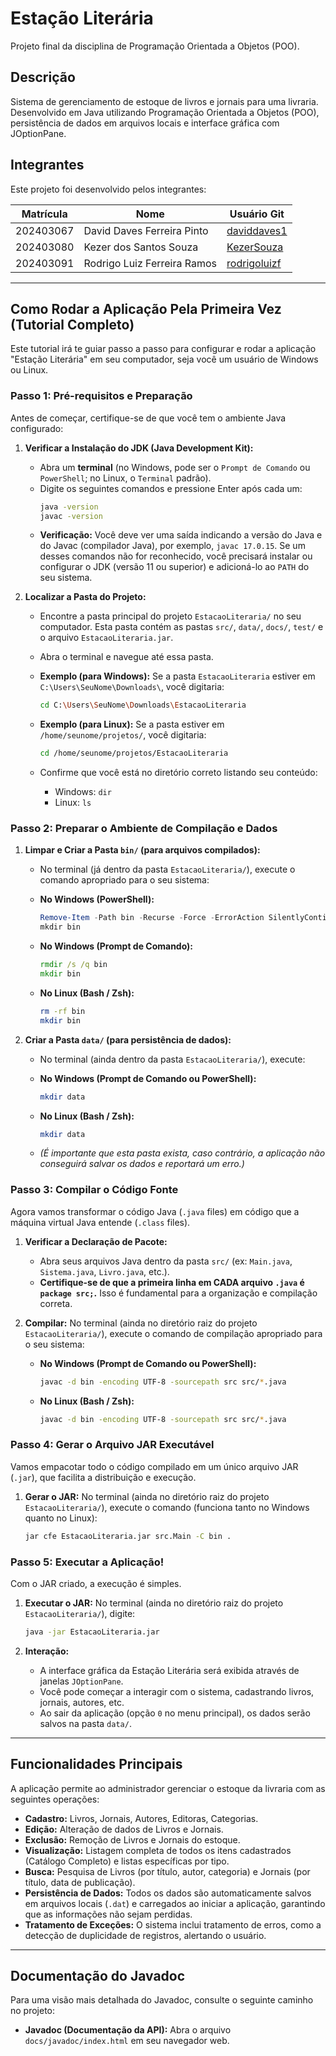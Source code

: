 # Estação Literária

Projeto final da disciplina de Programação Orientada a Objetos (POO).

## Descrição

Sistema de gerenciamento de estoque de livros e jornais para uma livraria. Desenvolvido em Java utilizando Programação Orientada a Objetos (POO), persistência de dados em arquivos locais e interface gráfica com JOptionPane.

## Integrantes

Este projeto foi desenvolvido pelos integrantes:

| Matrícula | Nome | Usuário Git |
|------------|----------------------------|-------------------------------------------------|
| 202403067 | David Daves Ferreira Pinto | [daviddaves1](https://github.com/daviddaves1) |
| 202403080 | Kezer dos Santos Souza | [KezerSouza](https://github.com/KezerSouza) |
| 202403091 | Rodrigo Luiz Ferreira Ramos| [rodrigoluizf](https://github.com/rodrigoluizf) |

---

## Como Rodar a Aplicação Pela Primeira Vez (Tutorial Completo)

Este tutorial irá te guiar passo a passo para configurar e rodar a aplicação "Estação Literária" em seu computador, seja você um usuário de Windows ou Linux.

### Passo 1: Pré-requisitos e Preparação

Antes de começar, certifique-se de que você tem o ambiente Java configurado:

1.  **Verificar a Instalação do JDK (Java Development Kit):**
    * Abra um **terminal** (no Windows, pode ser o `Prompt de Comando` ou `PowerShell`; no Linux, o `Terminal` padrão).
    * Digite os seguintes comandos e pressione Enter após cada um:
        ```bash
        java -version
        javac -version
        ```
    * **Verificação:** Você deve ver uma saída indicando a versão do Java e do Javac (compilador Java), por exemplo, `javac 17.0.15`. Se um desses comandos não for reconhecido, você precisará instalar ou configurar o JDK (versão 11 ou superior) e adicioná-lo ao `PATH` do seu sistema.

2.  **Localizar a Pasta do Projeto:**
    * Encontre a pasta principal do projeto `EstacaoLiteraria/` no seu computador. Esta pasta contém as pastas `src/`, `data/`, `docs/`, `test/` e o arquivo `EstacaoLiteraria.jar`.
    * Abra o terminal e navegue até essa pasta.

    * **Exemplo (para Windows):** Se a pasta `EstacaoLiteraria` estiver em `C:\Users\SeuNome\Downloads\`, você digitaria:
        ```bash
        cd C:\Users\SeuNome\Downloads\EstacaoLiteraria
        ```
    * **Exemplo (para Linux):** Se a pasta estiver em `/home/seunome/projetos/`, você digitaria:
        ```bash
        cd /home/seunome/projetos/EstacaoLiteraria
        ```
    * Confirme que você está no diretório correto listando seu conteúdo:
        * Windows: `dir`
        * Linux: `ls`

### Passo 2: Preparar o Ambiente de Compilação e Dados

1.  **Limpar e Criar a Pasta `bin/` (para arquivos compilados):**
    * No terminal (já dentro da pasta `EstacaoLiteraria/`), execute o comando apropriado para o seu sistema:

    * **No Windows (PowerShell):**
        ```powershell
        Remove-Item -Path bin -Recurse -Force -ErrorAction SilentlyContinue
        mkdir bin
        ```
    * **No Windows (Prompt de Comando):**
        ```cmd
        rmdir /s /q bin
        mkdir bin
        ```
    * **No Linux (Bash / Zsh):**
        ```bash
        rm -rf bin
        mkdir bin
        ```
2.  **Criar a Pasta `data/` (para persistência de dados):**
    * No terminal (ainda dentro da pasta `EstacaoLiteraria/`), execute:

    * **No Windows (Prompt de Comando ou PowerShell):**
        ```bash
        mkdir data
        ```
    * **No Linux (Bash / Zsh):**
        ```bash
        mkdir data
        ```
    * *(É importante que esta pasta exista, caso contrário, a aplicação não conseguirá salvar os dados e reportará um erro.)*

### Passo 3: Compilar o Código Fonte

Agora vamos transformar o código Java (`.java` files) em código que a máquina virtual Java entende (`.class` files).

1.  **Verificar a Declaração de Pacote:**
    * Abra seus arquivos Java dentro da pasta `src/` (ex: `Main.java`, `Sistema.java`, `Livro.java`, etc.).
    * **Certifique-se de que a primeira linha em CADA arquivo `.java` é `package src;`.** Isso é fundamental para a organização e compilação correta.

2.  **Compilar:** No terminal (ainda no diretório raiz do projeto `EstacaoLiteraria/`), execute o comando de compilação apropriado para o seu sistema:

    * **No Windows (Prompt de Comando ou PowerShell):**
        ```bash
        javac -d bin -encoding UTF-8 -sourcepath src src/*.java
        ```
    * **No Linux (Bash / Zsh):**
        ```bash
        javac -d bin -encoding UTF-8 -sourcepath src src/*.java
        ```
### Passo 4: Gerar o Arquivo JAR Executável

Vamos empacotar todo o código compilado em um único arquivo JAR (`.jar`), que facilita a distribuição e execução.

1.  **Gerar o JAR:** No terminal (ainda no diretório raiz do projeto `EstacaoLiteraria/`), execute o comando (funciona tanto no Windows quanto no Linux):
    ```bash
    jar cfe EstacaoLiteraria.jar src.Main -C bin .
    ```
### Passo 5: Executar a Aplicação!

Com o JAR criado, a execução é simples.

1.  **Executar o JAR:** No terminal (ainda no diretório raiz do projeto `EstacaoLiteraria/`), digite:
    ```bash
    java -jar EstacaoLiteraria.jar
    ```

2.  **Interação:**
    * A interface gráfica da Estação Literária será exibida através de janelas `JOptionPane`.
    * Você pode começar a interagir com o sistema, cadastrando livros, jornais, autores, etc.
    * Ao sair da aplicação (opção `0` no menu principal), os dados serão salvos na pasta `data/`.

---

## Funcionalidades Principais

A aplicação permite ao administrador gerenciar o estoque da livraria com as seguintes operações:

* **Cadastro:** Livros, Jornais, Autores, Editoras, Categorias.
* **Edição:** Alteração de dados de Livros e Jornais.
* **Exclusão:** Remoção de Livros e Jornais do estoque.
* **Visualização:** Listagem completa de todos os itens cadastrados (Catálogo Completo) e listas específicas por tipo.
* **Busca:** Pesquisa de Livros (por título, autor, categoria) e Jornais (por título, data de publicação).
* **Persistência de Dados:** Todos os dados são automaticamente salvos em arquivos locais (`.dat`) e carregados ao iniciar a aplicação, garantindo que as informações não sejam perdidas.
* **Tratamento de Exceções:** O sistema inclui tratamento de erros, como a detecção de duplicidade de registros, alertando o usuário.

---

## Documentação do Javadoc

Para uma visão mais detalhada do Javadoc, consulte o seguinte caminho no projeto:

* **Javadoc (Documentação da API):** Abra o arquivo `docs/javadoc/index.html` em seu navegador web.
